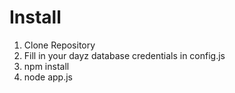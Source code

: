 Install
=============

1. Clone Repository
2. Fill in your dayz database credentials in config.js
3. npm install
4. node app.js